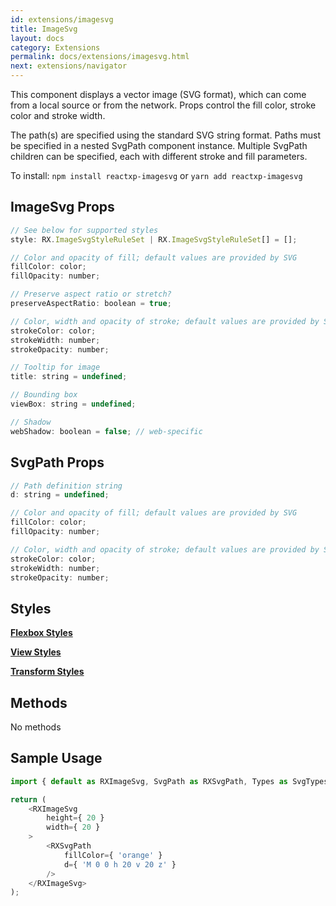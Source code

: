 ```yaml
---
id: extensions/imagesvg
title: ImageSvg
layout: docs
category: Extensions
permalink: docs/extensions/imagesvg.html
next: extensions/navigator
---
```


This component displays a vector image (SVG format), which can come from a local source or from the network. Props control the fill color, stroke color and stroke width.

The path(s) are specified using the standard SVG string format. Paths must be specified in a nested SvgPath component instance. Multiple SvgPath children can be specified, each with different stroke and fill parameters.

To install: ```npm install reactxp-imagesvg``` or  ```yarn add reactxp-imagesvg```

## ImageSvg Props
``` javascript
// See below for supported styles
style: RX.ImageSvgStyleRuleSet | RX.ImageSvgStyleRuleSet[] = [];

// Color and opacity of fill; default values are provided by SVG
fillColor: color;
fillOpacity: number;

// Preserve aspect ratio or stretch?
preserveAspectRatio: boolean = true;

// Color, width and opacity of stroke; default values are provided by SVG
strokeColor: color;
strokeWidth: number;
strokeOpacity: number;

// Tooltip for image
title: string = undefined;

// Bounding box
viewBox: string = undefined;

// Shadow
webShadow: boolean = false; // web-specific
```

## SvgPath Props
``` javascript
// Path definition string
d: string = undefined;

// Color and opacity of fill; default values are provided by SVG
fillColor: color;
fillOpacity: number;

// Color, width and opacity of stroke; default values are provided by SVG
strokeColor: color;
strokeWidth: number;
strokeOpacity: number;
```

## Styles

[**Flexbox Styles**](/reactxp/docs/styles.html#flexbox-style-attributes)

[**View Styles**](/reactxp/docs/styles.html#view-style-attributes)

[**Transform Styles**](/reactxp/docs/styles.html#transform-style-attributes)

## Methods
No methods

## Sample Usage
``` javascript
import { default as RXImageSvg, SvgPath as RXSvgPath, Types as SvgTypes } from 'reactxp-imagesvg';

return (
    <RXImageSvg
        height={ 20 }
        width={ 20 }
    >
        <RXSvgPath
            fillColor={ 'orange' }
            d={ 'M 0 0 h 20 v 20 z' }
        />
    </RXImageSvg>
);
```


